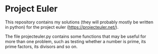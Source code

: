# Project Euler

This repository contains my solutions (they will probably mostly be written in python) for the project euler (https://projecteuler.net/).

The file projecteuler.py contains some functions that may be useful for more than one problem, such as testing whether a number is prime, its prime factors, its divisors and so on.

